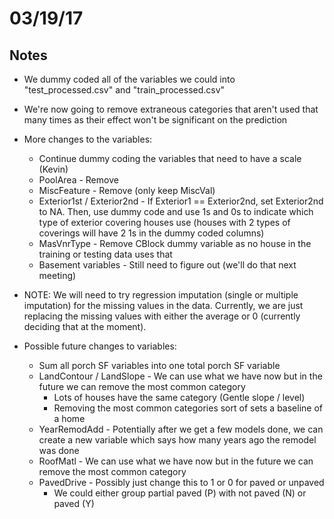 # 03/19/17

## Notes
* We dummy coded all of the variables we could into "test_processed.csv" and "train_processed.csv"
* We're now going to remove extraneous categories that aren't used that many times as their effect won't be significant on the prediction
* More changes to the variables:
    * Continue dummy coding the variables that need to have a scale (Kevin)
    * PoolArea - Remove
    * MiscFeature - Remove (only keep MiscVal)
    * Exterior1st / Exterior2nd - If Exterior1 == Exterior2nd, set Exterior2nd to NA. Then, use dummy code and use 1s and 0s to indicate which type of exterior covering houses use (houses with 2 types of coverings will have 2 1s in the dummy coded columns)
    * MasVnrType - Remove CBlock dummy variable as no house in the training or testing data uses that
    * Basement variables - Still need to figure out (we'll do that next meeting)

* NOTE: We will need to try regression imputation (single or multiple imputation) for the missing values in the data. Currently, we are just replacing the missing values with either the average or 0 (currently deciding that at the moment).
* Possible future changes to variables:
    * Sum all porch SF variables into one total porch SF variable
    * LandContour / LandSlope - We can use what we have now but in the future we can remove the most common category
        * Lots of houses have the same category (Gentle slope / level)
        * Removing the most common categories sort of sets a baseline of a home
    * YearRemodAdd - Potentially after we get a few models done, we can create a new variable which says how many years ago the remodel was done
    * RoofMatl - We can use what we have now but in the future we can remove the most common category
    * PavedDrive - Possibly just change this to 1 or 0 for paved or unpaved
        * We could either group partial paved (P) with not paved (N) or paved (Y)
